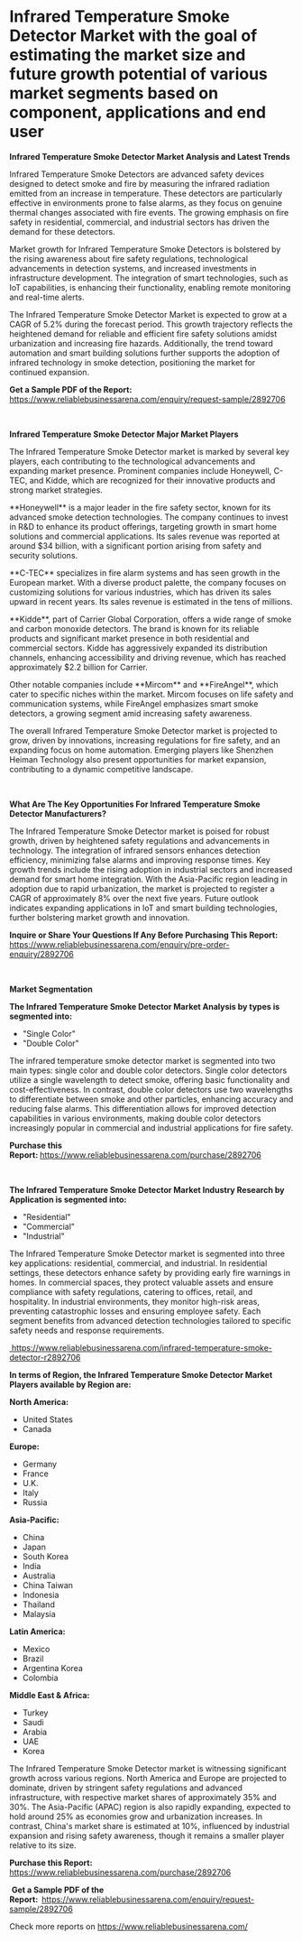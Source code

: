 <p><h1>Infrared Temperature Smoke Detector Market with the goal of estimating the market size and future growth potential of various market segments based on component, applications and end user</h1></p><p><strong>Infrared Temperature Smoke Detector Market Analysis and Latest Trends</strong></p>
<p><p>Infrared Temperature Smoke Detectors are advanced safety devices designed to detect smoke and fire by measuring the infrared radiation emitted from an increase in temperature. These detectors are particularly effective in environments prone to false alarms, as they focus on genuine thermal changes associated with fire events. The growing emphasis on fire safety in residential, commercial, and industrial sectors has driven the demand for these detectors.</p><p>Market growth for Infrared Temperature Smoke Detectors is bolstered by the rising awareness about fire safety regulations, technological advancements in detection systems, and increased investments in infrastructure development. The integration of smart technologies, such as IoT capabilities, is enhancing their functionality, enabling remote monitoring and real-time alerts.</p><p>The Infrared Temperature Smoke Detector Market is expected to grow at a CAGR of 5.2% during the forecast period. This growth trajectory reflects the heightened demand for reliable and efficient fire safety solutions amidst urbanization and increasing fire hazards. Additionally, the trend toward automation and smart building solutions further supports the adoption of infrared technology in smoke detection, positioning the market for continued expansion.</p></p>
<p><strong>Get a Sample PDF of the Report:&nbsp;</strong> <a href="https://www.reliablebusinessarena.com/enquiry/request-sample/2892706?utm_campaign=2189&utm_medium=2&utm_source=Github&utm_content=ia&utm_term=15032025&utm_id=infrared-temperature-smoke-detector">https://www.reliablebusinessarena.com/enquiry/request-sample/2892706</a></p>
<p>&nbsp;</p>
<p><strong>Infrared Temperature Smoke Detector Major Market Players</strong></p>
<p><p>The Infrared Temperature Smoke Detector market is marked by several key players, each contributing to the technological advancements and expanding market presence. Prominent companies include Honeywell, C-TEC, and Kidde, which are recognized for their innovative products and strong market strategies.</p><p>**Honeywell** is a major leader in the fire safety sector, known for its advanced smoke detection technologies. The company continues to invest in R&D to enhance its product offerings, targeting growth in smart home solutions and commercial applications. Its sales revenue was reported at around $34 billion, with a significant portion arising from safety and security solutions.</p><p>**C-TEC** specializes in fire alarm systems and has seen growth in the European market. With a diverse product palette, the company focuses on customizing solutions for various industries, which has driven its sales upward in recent years. Its sales revenue is estimated in the tens of millions.</p><p>**Kidde**, part of Carrier Global Corporation, offers a wide range of smoke and carbon monoxide detectors. The brand is known for its reliable products and significant market presence in both residential and commercial sectors. Kidde has aggressively expanded its distribution channels, enhancing accessibility and driving revenue, which has reached approximately $2.2 billion for Carrier.</p><p>Other notable companies include **Mircom** and **FireAngel**, which cater to specific niches within the market. Mircom focuses on life safety and communication systems, while FireAngel emphasizes smart smoke detectors, a growing segment amid increasing safety awareness.</p><p>The overall Infrared Temperature Smoke Detector market is projected to grow, driven by innovations, increasing regulations for fire safety, and an expanding focus on home automation. Emerging players like Shenzhen Heiman Technology also present opportunities for market expansion, contributing to a dynamic competitive landscape.</p></p>
<p>&nbsp;</p>
<p><strong>What Are The Key Opportunities For Infrared Temperature Smoke Detector Manufacturers?</strong></p>
<p><p>The Infrared Temperature Smoke Detector market is poised for robust growth, driven by heightened safety regulations and advancements in technology. The integration of infrared sensors enhances detection efficiency, minimizing false alarms and improving response times. Key growth trends include the rising adoption in industrial sectors and increased demand for smart home integration. With the Asia-Pacific region leading in adoption due to rapid urbanization, the market is projected to register a CAGR of approximately 8% over the next five years. Future outlook indicates expanding applications in IoT and smart building technologies, further bolstering market growth and innovation.</p></p>
<p><strong>Inquire or Share Your Questions If Any Before Purchasing This Report:</strong> <a href="https://www.reliablebusinessarena.com/enquiry/pre-order-enquiry/2892706?utm_campaign=2189&utm_medium=2&utm_source=Github&utm_content=ia&utm_term=15032025&utm_id=infrared-temperature-smoke-detector">https://www.reliablebusinessarena.com/enquiry/pre-order-enquiry/2892706</a></p>
<p>&nbsp;</p>
<p><strong>Market Segmentation</strong></p>
<p><strong>The Infrared Temperature Smoke Detector Market Analysis by types is segmented into:</strong></p>
<p><ul><li>"Single Color"</li><li>"Double Color"</li></ul></p>
<p><p>The infrared temperature smoke detector market is segmented into two main types: single color and double color detectors. Single color detectors utilize a single wavelength to detect smoke, offering basic functionality and cost-effectiveness. In contrast, double color detectors use two wavelengths to differentiate between smoke and other particles, enhancing accuracy and reducing false alarms. This differentiation allows for improved detection capabilities in various environments, making double color detectors increasingly popular in commercial and industrial applications for fire safety.</p></p>
<p><strong>Purchase this Report:&nbsp;</strong><a href="https://www.reliablebusinessarena.com/purchase/2892706?utm_campaign=2189&utm_medium=2&utm_source=Github&utm_content=ia&utm_term=15032025&utm_id=infrared-temperature-smoke-detector">https://www.reliablebusinessarena.com/purchase/2892706</a></p>
<p>&nbsp;</p>
<p><strong>The Infrared Temperature Smoke Detector Market Industry Research by Application is segmented into:</strong></p>
<p><ul><li>"Residential"</li><li>"Commercial"</li><li>"Industrial"</li></ul></p>
<p><p>The Infrared Temperature Smoke Detector market is segmented into three key applications: residential, commercial, and industrial. In residential settings, these detectors enhance safety by providing early fire warnings in homes. In commercial spaces, they protect valuable assets and ensure compliance with safety regulations, catering to offices, retail, and hospitality. In industrial environments, they monitor high-risk areas, preventing catastrophic losses and ensuring employee safety. Each segment benefits from advanced detection technologies tailored to specific safety needs and response requirements.</p></p>
<p><a href="https://www.reliablebusinessarena.com/infrared-temperature-smoke-detector-r2892706?utm_campaign=2189&utm_medium=2&utm_source=Github&utm_content=ia&utm_term=15032025&utm_id=infrared-temperature-smoke-detector">&nbsp;https://www.reliablebusinessarena.com/infrared-temperature-smoke-detector-r2892706</a></p>
<p><strong>In terms of Region, the Infrared Temperature Smoke Detector Market Players available by Region are:</strong></p>
<p>
    <p> <strong> North America: </strong>
        <ul>
            <li>United States</li>
            <li>Canada</li>
        </ul>
        </p> 
    <p> <strong> Europe: </strong>
        <ul>
            <li>Germany</li>
            <li>France</li>
            <li>U.K.</li>
            <li>Italy</li>
            <li>Russia</li>
        </ul>
        </p> 
    <p> <strong> Asia-Pacific: </strong>
        <ul>
            <li>China</li>
            <li>Japan</li>
            <li>South Korea</li>
            <li>India</li>
            <li>Australia</li>
            <li>China Taiwan</li>
            <li>Indonesia</li>
            <li>Thailand</li>
            <li>Malaysia</li>
        </ul>
        </p> 
    <p> <strong> Latin America: </strong>
        <ul>
            <li>Mexico</li>
            <li>Brazil</li>
            <li>Argentina Korea</li>
            <li>Colombia</li>
        </ul>
        </p> 
    <p> <strong> Middle East & Africa: </strong>
        <ul>
            <li>Turkey</li>
            <li>Saudi</li>
            <li>Arabia</li>
            <li>UAE</li>
            <li>Korea</li>
        </ul>
    </p>
    </p>
<p><p>The Infrared Temperature Smoke Detector market is witnessing significant growth across various regions. North America and Europe are projected to dominate, driven by stringent safety regulations and advanced infrastructure, with respective market shares of approximately 35% and 30%. The Asia-Pacific (APAC) region is also rapidly expanding, expected to hold around 25% as economies grow and urbanization increases. In contrast, China's market share is estimated at 10%, influenced by industrial expansion and rising safety awareness, though it remains a smaller player relative to its size.</p></p>
<p><strong>Purchase this Report: </strong><a href="https://www.reliablebusinessarena.com/purchase/2892706?utm_campaign=2189&utm_medium=2&utm_source=Github&utm_content=ia&utm_term=15032025&utm_id=infrared-temperature-smoke-detector">https://www.reliablebusinessarena.com/purchase/2892706</a></p>
<p>&nbsp;<strong>Get a Sample PDF of the Report:&nbsp;&nbsp;</strong><a href="https://www.reliablebusinessarena.com/enquiry/request-sample/2892706?utm_campaign=2189&utm_medium=2&utm_source=Github&utm_content=ia&utm_term=15032025&utm_id=infrared-temperature-smoke-detector">https://www.reliablebusinessarena.com/enquiry/request-sample/2892706</a></p>
<p><strong></strong></p>
<p>Check more reports on <a href="https://www.reliablebusinessarena.com/?utm_campaign=2189&utm_medium=2&utm_source=Github&utm_content=ia&utm_term=15032025&utm_id=infrared-temperature-smoke-detector">https://www.reliablebusinessarena.com/</a></p>